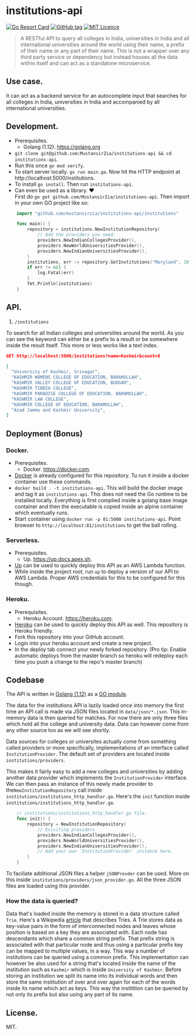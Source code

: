 # institutions-api

[![Go Report Card](https://goreportcard.com/badge/github.com/MustansirZia/institutions-api)](https://goreportcard.com/report/github.com/MustansirZia/institutions-api)
[![GitHub tag](https://img.shields.io/github/tag/MustansirZia/institutions-api.svg?style=flat)](https://github.com/MustansirZia/institutions-api/releases)
[![MIT Licence](https://badges.frapsoft.com/os/mit/mit.svg?v=103)](https://opensource.org/licenses/mit-license.php)

> A RESTful API to query all colleges in India, universities in India and all international universities around the world using their name, a prefix of their name or any part of their name. This is not a wrapper over any third party service or dependency but instead houses all the data within itself and can act as a standalone microservice.

## Use case.
It can act as a backend service for an autocomplete input that searches for all colleges in India, universities in India and accompanied by all international universities.

## Development.
* Prerequisites. 
    * Golang (1.12). https://golang.org
* `git clone git@github.com:MustansirZia/institutions-api && cd institutions-api`.
* Run this once `go mod verify`.
* To start server locally. `go run main.go`. Now hit the HTTP endpoint at http://localhost:5000/institutions.
* To install `go install`. Then run `institutions-api`.
* Can even be used as a library. ❤️ <br /> 
First do `go get github.com/MustansirZia/institutions-api`.
Then import in your own GO project like so:
```go
    import "github.com/mustansirzia/institutions-api/institutions"

    func main() {	
        repository = institutions.NewInstitutionRepository(
            // Add the providers you need.
            providers.NewIndianCollegesProvider(),
            providers.NewWorldUniversitiesProvider(),
            providers.NewIndianUniversitiesProvider(),
        )
        institutions, err := repository.GetInstitutions("Maryland", 10)
        if err != nil {
            log.Fatal(err)
        }
        fmt.Println(institutions)
    }
```

## API.

1) `/institutions` 

To search for all Indian colleges and universities around the world. As you can see the keyword
can either be a prefix to a result or be somewhere inside the result itself. This more or less works like a text index.
```json
GET http://localhost:5000/institutions?name=Kashmir&count=8

[
  "University of Kashmir, Srinagar",
  "KASHMIR WOMENS COLLEGE OF EDUCATION, BARAMULLAH",
  "KASHMIR VALLEY COLLEGE OF EDUCATION, BUDGAM",
  "KASHMIR TIBBIA COLLEGE",
  "KASHMIR PARADISE COLLEGE OF EDUCATION, BARAMULLAH",
  "KASHMIR LAW COLLEGE",
  "KASHMIR COLLEGE OF EDUCATION, BARAMULLAH",
  "Azad Jammu and Kashmir University",
]
```

## Deployment (Bonus)
### Docker.
* Prerequisites.
    * Docker. https://docker.com.
* [Docker](https://up.docs.apex.sh/) is already configured for this repository. Tu run it inside a docker container use these commands.
* `docker build . -t institutions-api`. 
This will build the docker image and tag it as `institutions-api`. This does not need the Go runtime to be installed locally. Everything is first complied inside a golang base image container and then the executable is copied inside an alpine container which eventually runs.
* Start container using `docker run -p 81:5000 institutions-api`. 
Point browser to `http://localhost:81/institutions` to get the ball rolling. 

### Serverless.
* Prerequisites.
    * Up. https://up.docs.apex.sh.
* [Up](https://up.docs.apex.sh/) can be used to quickly deploy this API as an AWS Lambda function.
* While inside the project root, run `up` to deploy a version of our API to AWS Lambda. Proper AWS credentials for this to be configured for this though.

### Heroku.
* Prerequisites.
    * Heroku Account. https://heroku.com.
* [Heroku](https://heroku.com) can be used to quickly deploy this API as well. This repository is Heroku friendly.
* Fork this repository into your GitHub account.
* Login into your heroku account and create a new project.
* In the deploy tab connect your newly forked repository. (Pro tip: Enable automatic deploys from the master branch so heroku will redeploy each time you push a change to the repo's master branch)

## Codebase
The API is written in [Golang (1.12)](https://golang.org/) as a [GO module](https://blog.golang.org/using-go-modules).

The data for the institutions API is lazily loaded once into memory the first time an API call is made via JSON files located in `data/json/*.json`. This in-memory data is then queried for matches. For now there are only three files which hold all the college and university data. Data can however come from any other source too as we will see shortly.

Data sources for colleges or universites actually come from something called providers or more specifically, implementations of an interface called `InstitutionProvider`. 
The default set of providers are located inside `institutions/providers`.

This makes it fairly easy to add a new colleges and universities by adding another data provider which implements the `InstitutionProvider` interface. We can then pass an instance of this newly made provider to the`NewInstitutionRepository` call inside `institutions/institutions_http_handler.go`.
Here's the `init` function inside `institutions/institutions_http_handler.go`.

```go
    // institutions/institutions_http_handler.go file.
    func init() {
	    repository = NewInstitutionRepository(
		    // Exisiting providers
		    providers.NewIndianCollegesProvider(),
		    providers.NewWorldUniversitiesProvider(),
		    providers.NewIndianUniversitiesProvider(),
		    // Add your own `InstitutionProvider` instance here.
	    )
    }
```

To faciliate additional JSON files a helper `jSONProvder` can be used. More on this inside `institutions/providers/json_provider.go`. All the three JSON files are loaded using this provider.

### How the data is queried? 
Data that's loaded inside the memory is stored in a data structure called `Trie`. Here's a Wikipedia [article](https://en.wikipedia.org/wiki/Trie) that describes Tries. A Trie stores data as key-value pairs in the form of interconnected nodes and leaves whose position is based on a key they are associated with. Each node has descendants which share a common string prefix. That prefix string is associated with that particular node and thus using a particular prefix key can be mapped to multiple values, in a way. This way a number of institutions can be queried using a common prefix. 
This implementation can however be also used for a string that's located inside the name of the institution such as `Kashmir` which is inside `University of Kashmir`. Before storing an institution we split its name into its individual words and then store the same institution of over and over again for each of the words inside its name which act as keys. This way the institition can be queried by not only its prefix but also using any part of its name. 

## License.
MIT.
